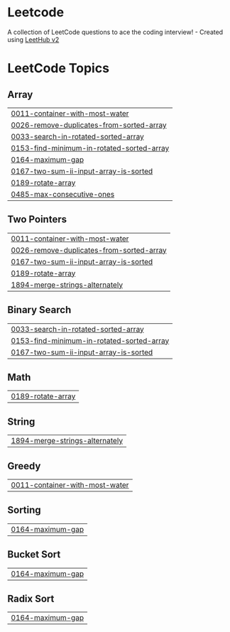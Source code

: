 # Leetcode
A collection of LeetCode questions to ace the coding interview! - Created using [LeetHub v2](https://github.com/arunbhardwaj/LeetHub-2.0)

<!---LeetCode Topics Start-->
# LeetCode Topics
## Array
|  |
| ------- |
| [0011-container-with-most-water](https://github.com/Uday-Guleria/Leetcode/tree/master/0011-container-with-most-water) |
| [0026-remove-duplicates-from-sorted-array](https://github.com/Uday-Guleria/Leetcode/tree/master/0026-remove-duplicates-from-sorted-array) |
| [0033-search-in-rotated-sorted-array](https://github.com/Uday-Guleria/Leetcode/tree/master/0033-search-in-rotated-sorted-array) |
| [0153-find-minimum-in-rotated-sorted-array](https://github.com/Uday-Guleria/Leetcode/tree/master/0153-find-minimum-in-rotated-sorted-array) |
| [0164-maximum-gap](https://github.com/Uday-Guleria/Leetcode/tree/master/0164-maximum-gap) |
| [0167-two-sum-ii-input-array-is-sorted](https://github.com/Uday-Guleria/Leetcode/tree/master/0167-two-sum-ii-input-array-is-sorted) |
| [0189-rotate-array](https://github.com/Uday-Guleria/Leetcode/tree/master/0189-rotate-array) |
| [0485-max-consecutive-ones](https://github.com/Uday-Guleria/Leetcode/tree/master/0485-max-consecutive-ones) |
## Two Pointers
|  |
| ------- |
| [0011-container-with-most-water](https://github.com/Uday-Guleria/Leetcode/tree/master/0011-container-with-most-water) |
| [0026-remove-duplicates-from-sorted-array](https://github.com/Uday-Guleria/Leetcode/tree/master/0026-remove-duplicates-from-sorted-array) |
| [0167-two-sum-ii-input-array-is-sorted](https://github.com/Uday-Guleria/Leetcode/tree/master/0167-two-sum-ii-input-array-is-sorted) |
| [0189-rotate-array](https://github.com/Uday-Guleria/Leetcode/tree/master/0189-rotate-array) |
| [1894-merge-strings-alternately](https://github.com/Uday-Guleria/Leetcode/tree/master/1894-merge-strings-alternately) |
## Binary Search
|  |
| ------- |
| [0033-search-in-rotated-sorted-array](https://github.com/Uday-Guleria/Leetcode/tree/master/0033-search-in-rotated-sorted-array) |
| [0153-find-minimum-in-rotated-sorted-array](https://github.com/Uday-Guleria/Leetcode/tree/master/0153-find-minimum-in-rotated-sorted-array) |
| [0167-two-sum-ii-input-array-is-sorted](https://github.com/Uday-Guleria/Leetcode/tree/master/0167-two-sum-ii-input-array-is-sorted) |
## Math
|  |
| ------- |
| [0189-rotate-array](https://github.com/Uday-Guleria/Leetcode/tree/master/0189-rotate-array) |
## String
|  |
| ------- |
| [1894-merge-strings-alternately](https://github.com/Uday-Guleria/Leetcode/tree/master/1894-merge-strings-alternately) |
## Greedy
|  |
| ------- |
| [0011-container-with-most-water](https://github.com/Uday-Guleria/Leetcode/tree/master/0011-container-with-most-water) |
## Sorting
|  |
| ------- |
| [0164-maximum-gap](https://github.com/Uday-Guleria/Leetcode/tree/master/0164-maximum-gap) |
## Bucket Sort
|  |
| ------- |
| [0164-maximum-gap](https://github.com/Uday-Guleria/Leetcode/tree/master/0164-maximum-gap) |
## Radix Sort
|  |
| ------- |
| [0164-maximum-gap](https://github.com/Uday-Guleria/Leetcode/tree/master/0164-maximum-gap) |
<!---LeetCode Topics End-->